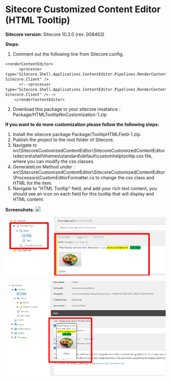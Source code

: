 # Sitecore Customized Content Editor (HTML Tooltip)
**Sitecore version**: Sitecore 10.3.0 (rev. 008463)

 **Steps:** 
1) Comment out the following line from Sitecore.config.
```
<renderContentEditor>
      <processor type="Sitecore.Shell.Applications.ContentEditor.Pipelines.RenderContentEditor.RenderSkinedContentEditor, Sitecore.Client" />
      <!--<processor type="Sitecore.Shell.Applications.ContentEditor.Pipelines.RenderContentEditor.RenderStandardContentEditor, Sitecore.Client" />-->
    </renderContentEditor>
```
2) Download this package to your sitecore insatance : Package/HTMLTooltipNoCustomization-1.zip

**If you want to do more customization please follow the following steps:**

1) Install the sitecore package Package/TooltipHTMLField-1.zip.
2) Publish the project to the root folder of Sitecore.
3) Navigate to src\SitecoreCustomizedContentEditor\SitecoreCustomizedContentEditor\sitecore\shell\themes\standard\default\customhelptooltip.css file, where you can modify the css classes.
4) GenerateIcon Method under : src\SitecoreCustomizedContentEditor\SitecoreCustomizedContentEditor\Processors\CustomEditorFormatter.cs  to change the css class and HTML for the item.
5) Navigate to "HTML Tooltip" field, and add your rich text content, you should see an icon on each field for this tooltip that will display and HTML content.
  
**Screenshots:**
 <img src="screenshot/video.gif" />
  
  <kbd><img src="screenshot/template.png" /></kbd>
  
 <kbd> <img src="screenshot/item.png" /></kbd>
